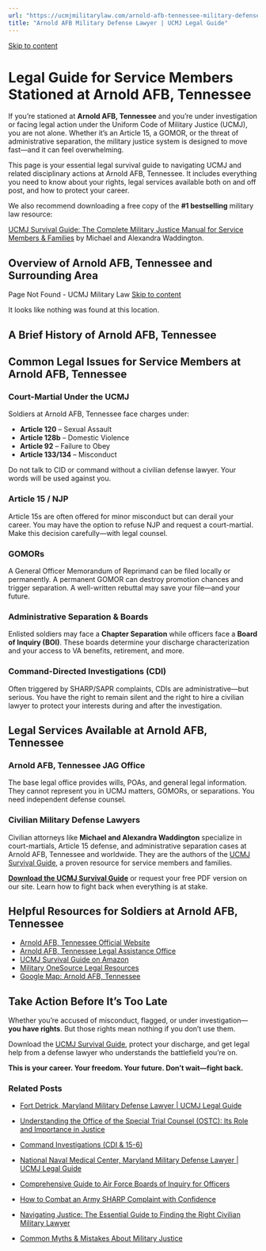 ```yaml
---
url: "https://ucmjmilitarylaw.com/arnold-afb-tennessee-military-defense-lawyer-ucmj-legal-guide/"
title: "Arnold AFB Military Defense Lawyer | UCMJ Legal Guide"
---
```


[Skip to content](https://ucmjmilitarylaw.com/arnold-afb-tennessee-military-defense-lawyer-ucmj-legal-guide/#content)

# Legal Guide for Service Members Stationed at Arnold AFB, Tennessee

If you’re stationed at **Arnold AFB, Tennessee** and you’re under investigation or facing legal action under the Uniform Code of Military Justice (UCMJ), you are not alone. Whether it’s an Article 15, a GOMOR, or the threat of administrative separation, the military justice system is designed to move fast—and it can feel overwhelming.

This page is your essential legal survival guide to navigating UCMJ and related disciplinary actions at Arnold AFB, Tennessee. It includes everything you need to know about your rights, legal services available both on and off post, and how to protect your career.

We also recommend downloading a free copy of the **#1 bestselling** military law resource:

[UCMJ Survival Guide: The Complete Military Justice Manual for Service Members & Families](https://www.amazon.com/dp/B0FCDD3B2Z) by Michael and Alexandra Waddington.

## Overview of Arnold AFB, Tennessee and Surrounding Area

Page Not Found - UCMJ Military Law [Skip to content](https://ucmjmilitarylaw.com/arnold-afb-tennessee-military-defense-lawyer-ucmj-legal-guide/%7Blocation7#content)

It looks like nothing was found at this location.

## A Brief History of Arnold AFB, Tennessee

## Common Legal Issues for Service Members at Arnold AFB, Tennessee

### Court-Martial Under the UCMJ

Soldiers at Arnold AFB, Tennessee face charges under:

- **Article 120** – Sexual Assault
- **Article 128b** – Domestic Violence
- **Article 92** – Failure to Obey
- **Article 133/134** – Misconduct

Do not talk to CID or command without a civilian defense lawyer. Your words will be used against you.

### Article 15 / NJP

Article 15s are often offered for minor misconduct but can derail your career. You may have the option to refuse NJP and request a court-martial. Make this decision carefully—with legal counsel.

### GOMORs

A General Officer Memorandum of Reprimand can be filed locally or permanently. A permanent GOMOR can destroy promotion chances and trigger separation. A well-written rebuttal may save your file—and your future.

### Administrative Separation & Boards

Enlisted soldiers may face a **Chapter Separation** while officers face a **Board of Inquiry (BOI)**. These boards determine your discharge characterization and your access to VA benefits, retirement, and more.

### Command-Directed Investigations (CDI)

Often triggered by SHARP/SAPR complaints, CDIs are administrative—but serious. You have the right to remain silent and the right to hire a civilian lawyer to protect your interests during and after the investigation.

## Legal Services Available at Arnold AFB, Tennessee

### Arnold AFB, Tennessee JAG Office

The base legal office provides wills, POAs, and general legal information. They cannot represent you in UCMJ matters, GOMORs, or separations. You need independent defense counsel.

### Civilian Military Defense Lawyers

Civilian attorneys like **Michael and Alexandra Waddington** specialize in court-martials, Article 15 defense, and administrative separation cases at Arnold AFB, Tennessee and worldwide. They are the authors of the [UCMJ Survival Guide](https://www.amazon.com/dp/B0FCDD3B2Z), a proven resource for service members and families.

**[Download the UCMJ Survival Guide](https://www.amazon.com/dp/B0FCDD3B2Z)** or request your free PDF version on our site. Learn how to fight back when everything is at stake.

## Helpful Resources for Soldiers at Arnold AFB, Tennessee

- [Arnold AFB, Tennessee Official Website](https://ucmjmilitarylaw.com/arnold-afb-tennessee-military-defense-lawyer-ucmj-legal-guide/%7Blocation12%7D)
- [Arnold AFB, Tennessee Legal Assistance Office](https://ucmjmilitarylaw.com/arnold-afb-tennessee-military-defense-lawyer-ucmj-legal-guide/%7Blocation13%7D)
- [UCMJ Survival Guide on Amazon](https://www.amazon.com/dp/B0FCDD3B2Z)
- [Military OneSource Legal Resources](https://www.militaryonesource.mil/legal/)
- [Google Map: Arnold AFB, Tennessee](https://ucmjmilitarylaw.com/arnold-afb-tennessee-military-defense-lawyer-ucmj-legal-guide/%7Blocation14%7D)

## Take Action Before It’s Too Late

Whether you’re accused of misconduct, flagged, or under investigation— **you have rights**. But those rights mean nothing if you don’t use them.

Download the [UCMJ Survival Guide](https://www.amazon.com/dp/B0FCDD3B2Z), protect your discharge, and get legal help from a defense lawyer who understands the battlefield you’re on.

**This is your career. Your freedom. Your future. Don’t wait—fight back.**

### Related Posts

- [Fort Detrick, Maryland Military Defense Lawyer \| UCMJ Legal Guide](https://ucmjmilitarylaw.com/military-bases/fort-detrick-maryland-military-defense-lawyer-ucmj-legal-guide/)
- [Understanding the Office of the Special Trial Counsel (OSTC): Its Role and Importance in Justice](https://ucmjmilitarylaw.com/what-is-the-office-of-the-special-trial-counsel-ostc/)
- [Command Investigations (CDI & 15-6)](https://ucmjmilitarylaw.com/investigations/command-directed/)
- [National Naval Medical Center, Maryland Military Defense Lawyer \| UCMJ Legal Guide](https://ucmjmilitarylaw.com/military-bases/national-naval-medical-center-maryland-military-defense-lawyer-ucmj-legal-guide/)

- [Comprehensive Guide to Air Force Boards of Inquiry for Officers](https://ucmjmilitarylaw.com/boards/comprehensive-guide-to-air-force-boards-of-inquiry-for-officers/)
- [How to Combat an Army SHARP Complaint with Confidence](https://ucmjmilitarylaw.com/how-to-fight-a-sharp-complaint/)
- [Navigating Justice: The Essential Guide to Finding the Right Civilian Military Lawyer](https://ucmjmilitarylaw.com/civilian-military-lawyer/)
- [Common Myths & Mistakes About Military Justice](https://ucmjmilitarylaw.com/ucmj/common-myths-mistakes-about-military-justice/)